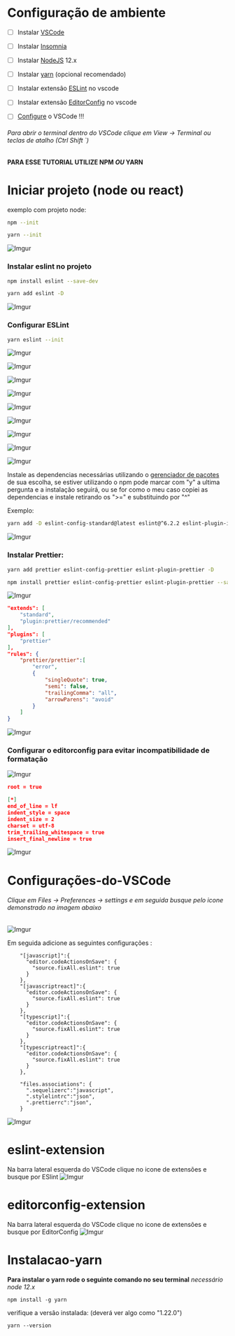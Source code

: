 # Configuração de ambiente

- [ ]  Instalar [VSCode](https://code.visualstudio.com/download "download VSCode")
- [ ]  Instalar [Insomnia](https://insomnia.rest/download/core/?&ref=https%3A%2F%2Fwww.google.com%2F "download Insomnia")
- [ ]  Instalar [NodeJS](https://trello.com/c/6cAAlipY/74-instalando-o-nodejs "NodeJS download") 12.x
- [ ]  Instalar [yarn](#Instalacao-yarn "Download Yanr") (opcional recomendado)
- [ ]  Instalar extensão [ESLint](#eslint-extension) no vscode
- [ ]  Instalar extensão [EditorConfig](#editorconfig-extension) no vscode
- [ ]  [Configure](#Configurações-do-VSCode) o VSCode !!!


###### Para abrir o terminal dentro do VSCode clique em View -> Terminal ou teclas de atalho (Ctrl Shift `)

#### PARA ESSE TUTORIAL UTILIZE NPM _OU_ YARN


# Iniciar projeto (node ou react)

exemplo com projeto node:

```bash
npm --init
```

```bash
yarn --init
```

![Imgur](https://i.imgur.com/tq1h9ck.png)

### Instalar eslint no projeto

```bash
npm install eslint --save-dev
```

```bash
yarn add eslint -D
```

![Imgur](https://i.imgur.com/ZqAHf3v.png)

### Configurar ESLint

```bash
yarn eslint --init
```

![Imgur](https://i.imgur.com/7aAvm8g.png)

![Imgur](https://i.imgur.com/23Pvj4f.png)

![Imgur](https://i.imgur.com/8OPHK0u.png)

![Imgur](https://i.imgur.com/A2lEfjf.png)

![Imgur](https://i.imgur.com/5BWR6sl.png)

![Imgur](https://i.imgur.com/bbabVOv.png)

![Imgur](https://i.imgur.com/nAYw0u5.png)

![Imgur](https://i.imgur.com/qcK5Cu8.png)

![Imgur](https://i.imgur.com/uvKePlB.png)

Instale as dependencias necessárias utilizando o [gerenciador de pacotes](https://pt.wikipedia.org/wiki/Sistema_gestor_de_pacotes "O que é um gerenciador de pacotes?") de sua escolha, se estiver utilizando o npm pode marcar com "y" a ultima pergunta e a instalação seguirá, ou se for como o meu caso copiei as dependencias e instale retirando os ">=" e substituindo por "^"

Exemplo:

```bash
yarn add -D eslint-config-standard@latest eslint@^6.2.2 eslint-plugin-import@^2.18.0 eslint-plugin-node@^9.1.0 eslint-plugin-promise@^4.2.1 eslint-plugin-standard@^4.0.0
```
![Imgur](https://i.imgur.com/6J8uldp.png)

### Instalar Prettier:

```bash
yarn add prettier eslint-config-prettier eslint-plugin-prettier -D
```

```bash
npm install prettier eslint-config-prettier eslint-plugin-prettier --save-dev
```

![Imgur](https://i.imgur.com/2O3eLD1.png)

```json
"extends": [
    "standard",
    "plugin:prettier/recommended"
],
"plugins": [
    "prettier"
],
"rules": {
    "prettier/prettier":[
        "error",
        {
            "singleQuote": true,
            "semi": false,
            "trailingComma": "all",
            "arrowParens": "avoid"
        }
    ]
}
```

![Imgur](https://i.imgur.com/XTiQF2Y.png)

### Configurar o editorconfig para evitar incompatibilidade de formatação

![Imgur](https://i.imgur.com/NFFj60F.png)

```json
root = true

[*]
end_of_line = lf
indent_style = space
indent_size = 2
charset = utf-8
trim_trailing_whitespace = true
insert_final_newline = true
```

![Imgur](https://i.imgur.com/q4TP7kO.png)



# Configurações-do-VSCode

###### Clique em Files -> Preferences -> settings e em seguida busque pelo icone demonstrado na imagem abaixo

![Imgur](https://i.imgur.com/0qRm1J3.png)

Em seguida adicione as seguintes configurações :
```
    "[javascript]":{
      "editor.codeActionsOnSave": {
        "source.fixAll.eslint": true
      }
    },
    "[javascriptreact]":{
      "editor.codeActionsOnSave": {
        "source.fixAll.eslint": true
      }
    },
    "[typescript]":{
      "editor.codeActionsOnSave": {
        "source.fixAll.eslint": true
      }
    },
    "[typescriptreact]":{
      "editor.codeActionsOnSave": {
        "source.fixAll.eslint": true
      }
    },

    "files.associations": {
      ".sequelizerc":"javascript",
      ".stylelintrc":"json",
      ".prettierrc":"json",
    }
```

![Imgur](https://i.imgur.com/iMR9sA9.png)


# eslint-extension
Na barra lateral esquerda do VSCode clique no icone de extensões e busque por ESlint
![Imgur](https://i.imgur.com/QhRhfbi.png)
# editorconfig-extension
Na barra lateral esquerda do VSCode clique no icone de extensões e busque por EditorConfig
![Imgur](https://i.imgur.com/tEBplch.png)
# Instalacao-yarn
**Para instalar o yarn rode o seguinte comando no seu terminal** *necessário node 12.x*

``` npm install -g yarn ```

verifique a versão instalada: (deverá ver algo como "1.22.0")

``` yarn --version ```
